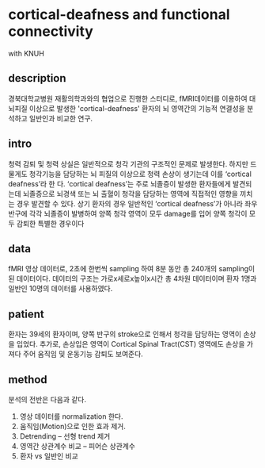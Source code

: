 # cortical-deafness and functional connectivity
with KNUH


## description
경북대학교병원 재활의학과와의 협업으로 진행한 스터디로, fMRI데이터를 이용하여 대뇌피질 이상으로 발생한 'cortical-deafness' 환자의 뇌 영역간의 기능적 연결성을 분석하고 일반인과 비교한 연구.

## intro
청력 감퇴 및 청력 상실은 일반적으로 청각 기관의 구조적인 문제로 발생한다. 하지만 드물게도 청각기능을 담당하는 뇌 피질의 이상으로 청력 손상이 생기는데 이를 ‘cortical deafness’라 한 다. ‘cortical deafness’는 주로 뇌졸증이 발생한 환자들에게 발견되는데 뇌졸증으로 뇌경색 또는 뇌 출혈이 청각을 담당하는 영역에 직접적인 영향을 끼치는 경우 발견할 수 있다. 상기 환자의 경우 일반적인 ‘cortical deafness’가 아니라 좌우 반구에 각각 뇌졸증이 발병하여 양쪽 청각 영역이 모두 damage를 입어 양쪽 청각이 모두 감퇴한 특별한 경우이다

## data
fMRI 영상 데이터로, 2초에 한번씩 sampling 하여 8분 동안 총 240개의 sampling이 된 데이터이다. 데이터의 구조는 가로x세로x높이x시간 총 4차원 데이터이며 환자 1명과 일반인 10명의 데이터를 사용하였다.

## patient
환자는 39세의 환자이며, 양쪽 반구의 stroke으로 인해서 청각을 담당하는 영역이 손상을 입었다. 추가로, 손상입은 영역이 Cortical Spinal Tract(CST) 영역에도 손상을 가져다 주어 움직임 및 운동기능 감퇴도 보여준다.

## method
분석의 전반은 다음과 같다.  
1) 영상 데이터를 normalization 한다.
2) 움직임(Motion)으로 인한 효과 제거. 
3) Detrending – 선형 trend 제거
4) 영역간 상관계수 비교 – 피어슨 상관계수
5) 환자 vs 일반인 비교
